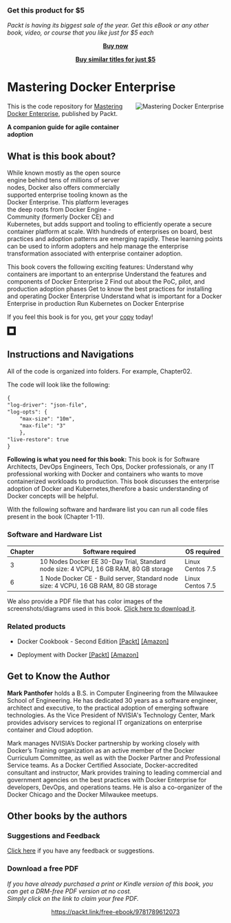 
### Get this product for $5

<i>Packt is having its biggest sale of the year. Get this eBook or any other book, video, or course that you like just for $5 each</i>


<b><p align='center'>[Buy now](https://packt.link/9781789612073)</p></b>


<b><p align='center'>[Buy similar titles for just $5](https://subscription.packtpub.com/search)</p></b>


# Mastering Docker Enterprise

<a href="https://www.packtpub.com/virtualization-and-cloud/mastering-docker-enterprise?utm_source=github&utm_medium=repository&utm_campaign=9781789612073 "><img src="https://d1ldz4te4covpm.cloudfront.net/sites/default/files/imagecache/ppv4_main_book_cover/B12053.png" alt="Mastering Docker Enterprise" height="256px" align="right"></a>

This is the code repository for [Mastering Docker Enterprise](https://www.packtpub.com/virtualization-and-cloud/mastering-docker-enterprise?utm_source=github&utm_medium=repository&utm_campaign=9781789612073 ), published by Packt.

**A companion guide for agile container adoption**

## What is this book about?
While known mostly as the open source engine behind tens of millions of server nodes, Docker also offers commercially supported enterprise tooling known as the Docker Enterprise. This platform leverages the deep roots from Docker Engine - Community (formerly Docker CE) and Kubernetes, but adds support and tooling to efficiently operate a secure container platform at scale. With hundreds of enterprises on board, best practices and adoption patterns are emerging rapidly. These learning points can be used to inform adopters and help manage the enterprise transformation associated with enterprise container adoption.

This book covers the following exciting features:
Understand why containers are important to an enterprise 
Understand the features and components of Docker Enterprise 2 
Find out about the PoC, pilot, and production adoption phases 
Get to know the best practices for installing and operating Docker Enterprise 
Understand what is important for a Docker Enterprise in production 
Run Kubernetes on Docker Enterprise 

If you feel this book is for you, get your [copy](https://www.amazon.com/dp/1789612071) today!

<a href="https://www.packtpub.com/?utm_source=github&utm_medium=banner&utm_campaign=GitHubBanner"><img src="https://raw.githubusercontent.com/PacktPublishing/GitHub/master/GitHub.png" 
alt="https://www.packtpub.com/" border="5" /></a>

## Instructions and Navigations
All of the code is organized into folders. For example, Chapter02.

The code will look like the following:
```
{
"log-driver": "json-file",
"log-opts": {
    "max-size": "10m",
    "max-file": "3"
    },
"live-restore": true
}
```

**Following is what you need for this book:**
This book is for Software Architects, DevOps Engineers, Tech Ops, Docker professionals, or any IT professional working with Docker and containers who wants to move containerized workloads to production. This book discusses the enterprise adoption of Docker and Kubernetes,therefore a basic understanding of Docker concepts will be helpful.

With the following software and hardware list you can run all code files present in the book (Chapter 1-11).
### Software and Hardware List
| Chapter | Software required | OS required |
| -------- | ------------------------------------ | ----------------------------------- |
| 3 | 10 Nodes Docker EE 30-Day Trial, Standard node size: 4 VCPU, 16 GB RAM, 80 GB storage | Linux Centos 7.5 |
| 6 | 1 Node Docker CE - Build server, Standard node size: 4 VCPU, 16 GB RAM, 80 GB storage | Linux Centos 7.5 |

We also provide a PDF file that has color images of the screenshots/diagrams used in this book. [Click here to download it](https://www.packtpub.com/sites/default/files/downloads/9781789612073_ColorImages.pdf).

### Related products
* Docker Cookbook - Second Edition [[Packt]](https://www.packtpub.com/virtualization-and-cloud/docker-cookbook-second-edition?utm_source=github&utm_medium=repository&utm_campaign=9781788626866 ) [[Amazon]](https://www.amazon.com/dp/1788626869)

* Deployment with Docker [[Packt]](https://www.packtpub.com/virtualization-and-cloud/deployment-docker?utm_source=github&utm_medium=repository&utm_campaign=9781786469007 ) [[Amazon]](https://www.amazon.com/dp/1786469006)


## Get to Know the Author
**Mark Panthofer**
holds a B.S. in Computer Engineering from the Milwaukee School of Engineering. He has dedicated 30 years as a software engineer, architect and executive, to the practical adoption of emerging software technologies. As the Vice President of NVISIA's Technology Center, Mark provides advisory services to regional IT organizations on enterprise container and Cloud adoption.

Mark manages NVISIA’s Docker partnership by working closely with Docker’s Training organization as an active member of the Docker Curriculum Committee, as well as with the Docker Partner and Professional Service teams. As a Docker Certified Associate, Docker-accredited consultant and instructor, Mark provides training to leading commercial and government agencies on the best practices with Docker Enterprise for developers, DevOps, and operations teams. He is also a co-organizer of the Docker Chicago and the Docker Milwaukee meetups.


## Other books by the authors

### Suggestions and Feedback
[Click here](https://docs.google.com/forms/d/e/1FAIpQLSdy7dATC6QmEL81FIUuymZ0Wy9vH1jHkvpY57OiMeKGqib_Ow/viewform) if you have any feedback or suggestions.
### Download a free PDF

 <i>If you have already purchased a print or Kindle version of this book, you can get a DRM-free PDF version at no cost.<br>Simply click on the link to claim your free PDF.</i>
<p align="center"> <a href="https://packt.link/free-ebook/9781789612073">https://packt.link/free-ebook/9781789612073 </a> </p>